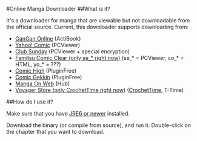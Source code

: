 #Online Manga Downloader
##What is it?

It's a downloader for manga that are viewable but not downloadable from the official source.  Current, this downloader supports downloading from:

+ [GanGan Online](http://www.square-enix.com/jp/magazine/ganganonline/) (ActiBook)
+ [Yahoo! Comic](http://comics.yahoo.co.jp/magazine/) (PCViewer)
+ [Club Sunday](http://club.shogakukan.co.jp/) (PCViewer + special encryption)
+ [Famitsu Comic Clear (only se\_\* right now)](http://www.famitsu.com/comic_clear/cl_list/) (se\_\* = PCViewer, co\_\* = HTML, yo\_\* = ???)
+ [Comic High](http://comichigh.jp/webcomic.html) (PluginFree)
+ [Comic Gekkin](http://www.comic-gekkin.com/) (PluginFree)
+ [Manga On Web](http://mangaonweb.com/) (Hub)
+ [Voyager Store (only CrochetTime right now)](http://voyager-store.com/) ([CrochetTime](https://github.com/atoxic/Online-Manga-Downloader/blob/master/docs/crochettime.md), T-Time)

##How do I use it?

Make sure that you have [JRE6 or newer](http://www.oracle.com/technetwork/java/javase/downloads/index.html) installed.

Download the binary (or compile from source), and run it.  Double-click on the chapter that you want to download.